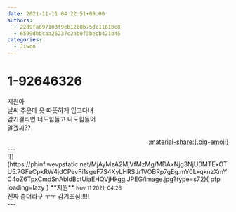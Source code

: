 ```yaml
---
date: 2021-11-11 04:22:51+09:00
authors:
  - 22d9fa697103f9eb12b0b75dc1161bc8
  - 6599dbbcaa26237c2ab0f3becb421b45
categories:
  - Jiwon
---
```


# 1-92646326

<div class="post-container" markdown="1">
<div class="content-container md-sidebar__scrollwrap" markdown="1">

지원아<br>날씨 추운데 옷 따뜻하게 입고다녀<br>감기걸리면 너도힘들고 나도힘들어<br>알겠찌??

</div>
</div>

<div style="text-align: right;" markdown="1">
<a href="https://weverse.io/fromis9/fanpost/1-92646326" style="text-align: right;">:material-share:{.big-emoji}</a>
</div>
---

<div class="comments-container md-sidebar__scrollwrap" markdown="1">
<div class="comment" markdown="1">
<div class='id-container' markdown="1">
![](https://phinf.wevpstatic.net/MjAyMzA2MjVfMzMg/MDAxNjg3NjU0MTExOTU5.7GFeCpkRW4jdCPevFi1sgeF7S4XyLHRSJr1VOBRp7gEg.mY0LxqknzXmYC4oZ6TpxCmdSnAbldBctUiaEHQVjHkgg.JPEG/image.jpg?type=s72){ pfp loading=lazy }
**<span class="artist">지원</span>** <small>Nov 11 2021, 04:26</small><br>
</div>
<div class='comment-body' markdown="1">
진짜 춥더라구 ㅜㅜ 감기조심!!!!!
</div>
</div>
</div>
---
